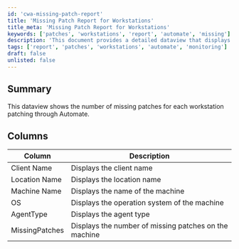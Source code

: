 ```yaml
---
id: 'cwa-missing-patch-report'
title: 'Missing Patch Report for Workstations'
title_meta: 'Missing Patch Report for Workstations'
keywords: ['patches', 'workstations', 'report', 'automate', 'missing']
description: 'This document provides a detailed dataview that displays the number of missing patches for each workstation managed through ConnectWise Automate. It includes information on client names, location names, machine names, operating systems, agent types, and the count of missing patches for effective monitoring and management.'
tags: ['report', 'patches', 'workstations', 'automate', 'monitoring']
draft: false
unlisted: false
---
```

## Summary

This dataview shows the number of missing patches for each workstation patching through Automate.

## Columns

| Column         | Description                                      |
|----------------|--------------------------------------------------|
| Client Name    | Displays the client name                         |
| Location Name  | Displays the location name                       |
| Machine Name   | Displays the name of the machine                 |
| OS             | Displays the operation system of the machine     |
| AgentType      | Displays the agent type                          |
| MissingPatches | Displays the number of missing patches on the machine |

